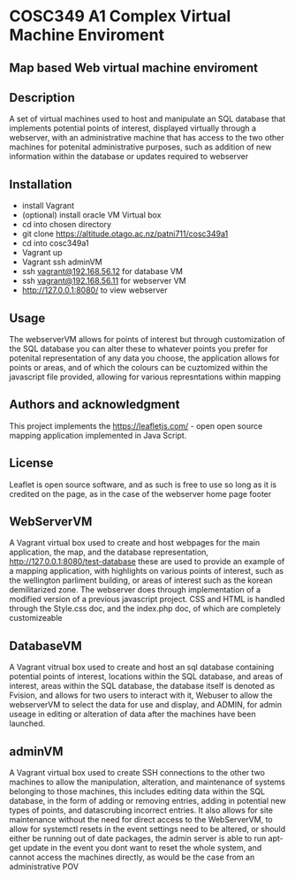 # COSC349 A1 Complex Virtual Machine Enviroment
## Map based Web virtual machine enviroment


## Description
A set of virtual machines used to host and manipulate an SQL database that implements potential points of interest, displayed virtually through a webserver, with an administrative machine that has access to the two other machines for potenital administrative purposes, such as addition of new information within the database or updates required to webserver


## Installation
- install Vagrant
- (optional) install oracle VM  Virtual box
- cd into chosen directory
- git clone https://altitude.otago.ac.nz/patni711/cosc349a1
- cd into cosc349a1
- Vagrant up
- Vagrant ssh adminVM
- ssh vagrant@192.168.56.12 for database VM
- ssh vagrant@192.168.56.11 for webserver VM
- http://127.0.0.1:8080/ to view webserver

## Usage
The webserverVM allows for points of interest but through customization of the SQL database you can alter these to whatever points you prefer for potenital representation of any data you choose, the application allows for points or areas, and of which the colours can be cuztomized within the javascript file provided, allowing for various represntations within mapping


## Authors and acknowledgment
This project implements the https://leafletjs.com/ - open open source mapping application implemented in Java Script.

## License
Leaflet is open source software, and as such is free to use so long as it is credited on the page, as in the case of the webserver home page footer

## WebServerVM
A Vagrant virtual box used to create and host webpages for the main application, the map, and the database representation, http://127.0.0.1:8080/test-database these are used to provide an example of a mapping application, with highlights on various points of interest, such as the wellington parliment building, or areas of interest such as the korean demilitarized zone. The webserver does through implementation of a modified version of a previous javascript project. CSS and HTML is handled through the Style.css doc, and the index.php doc, of which are completely customizeable

## DatabaseVM
A Vagrant vitrual box used to create and host an sql database containing potential points of interest, locations within the SQL database, and areas of interest, areas within the SQL database, the database itself is denoted as Fvision, and allows for two users to interact with it, Webuser to allow the webserverVM to select the data for use and display, and ADMIN, for admin useage in editing or alteration of data after the machines have been launched.

## adminVM
A Vagrant virtual box used to create SSH connections to the other two machines to allow the manipulation, alteration, and maintenance of systems belonging to those machines, this includes editing data within the SQL database, in the form of adding or removing entries, adding in potential new types of points, and datascrubing incorrect entries. It also allows for site maintenance without the need for direct access to the WebServerVM, to allow for systemctl resets in the event settings need to be altered, or should either be running out of date packages, the admin server is able to run apt-get update in the event you dont want to reset the whole system, and cannot access the machines directly, as would be the case from an administrative POV

